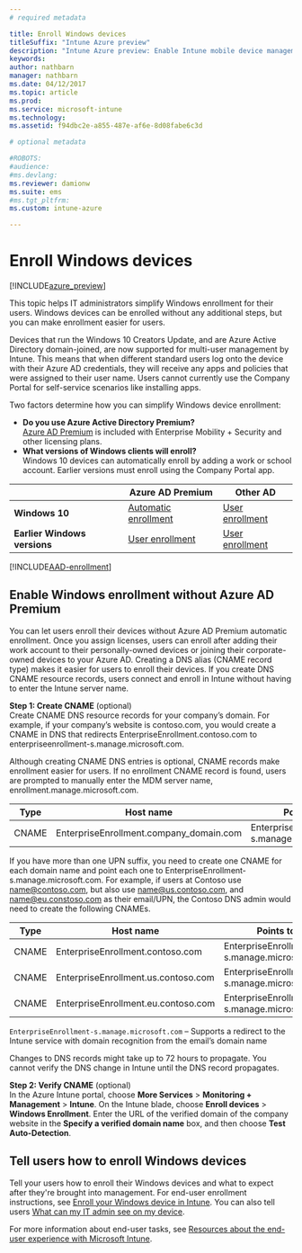 ```yaml
---
# required metadata

title: Enroll Windows devices
titleSuffix: "Intune Azure preview"
description: "Intune Azure preview: Enable Intune mobile device management (MDM) for Windows devices."
keywords:
author: nathbarn
manager: nathbarn
ms.date: 04/12/2017
ms.topic: article
ms.prod:
ms.service: microsoft-intune
ms.technology:
ms.assetid: f94dbc2e-a855-487e-af6e-8d08fabe6c3d

# optional metadata

#ROBOTS:
#audience:
#ms.devlang:
ms.reviewer: damionw
ms.suite: ems
#ms.tgt_pltfrm:
ms.custom: intune-azure

---
```


# Enroll Windows devices

[!INCLUDE[azure_preview](./includes/azure_preview.md)]

This topic helps IT administrators simplify Windows enrollment for their users.  Windows devices can be enrolled without any additional steps, but you can make enrollment easier for users.

Devices that run the Windows 10 Creators Update, and are Azure Active Directory domain-joined, are now supported for multi-user management by Intune. This means that when different standard users log onto the device with their Azure AD credentials, they will receive any apps and policies that were assigned to their user name. Users cannot currently use the Company Portal for self-service scenarios like installing apps.

Two factors determine how you can simplify Windows device  enrollment:

- **Do you use Azure Active Directory Premium?** <br>[Azure AD Premium](https://docs.microsoft.com/azure/active-directory/active-directory-get-started-premium) is included with Enterprise Mobility + Security and other licensing plans.
- **What versions of Windows clients will enroll?** <br>Windows 10 devices can automatically enroll by adding a work or school account. Earlier versions must enroll using the Company Portal app.

||**Azure AD Premium**|**Other AD**|
|----------|---------------|---------------|  
|**Windows 10**|[Automatic enrollment](#enable-windows-10-automatic-enrollment) |[User enrollment](#enable-windows-enrollment-without-azure-ad-premium)|
|**Earlier Windows versions**|[User enrollment](#enable-windows-enrollment-without-azure-ad-premium)|[User enrollment](#enable-windows-enrollment-without-azure-ad-premium)|

[!INCLUDE[AAD-enrollment](../includes/win10-automatic-enrollment-aad.md)]

## Enable Windows enrollment without Azure AD Premium
You can let users enroll their devices without Azure AD Premium automatic enrollment. Once you assign licenses, users can enroll after adding their work account to their personally-owned devices or joining their corporate-owned devices to your Azure AD. Creating a DNS alias (CNAME record type) makes it easier for users to enroll their devices. If you create DNS CNAME resource records, users connect and enroll in Intune without having to enter the Intune server name.

**Step 1: Create CNAME** (optional)<br>
Create CNAME DNS resource records for your company’s domain. For example, if your company’s website is contoso.com, you would create a CNAME in DNS that redirects EnterpriseEnrollment.contoso.com to enterpriseenrollment-s.manage.microsoft.com.

Although creating CNAME DNS entries is optional, CNAME records make enrollment easier for users. If no enrollment CNAME record is found, users are prompted to manually enter the MDM server name, enrollment.manage.microsoft.com.

|Type|Host name|Points to|TTL|  
|----------|---------------|---------------|---|
|CNAME|EnterpriseEnrollment.company_domain.com|EnterpriseEnrollment-s.manage.microsoft.com| 1 hour|

If you have more than one UPN suffix, you need to create one CNAME for each domain name and point each one to EnterpriseEnrollment-s.manage.microsoft.com. For example, if users at Contoso use name@contoso.com, but also use name@us.contoso.com, and name@eu.constoso.com as their email/UPN, the Contoso DNS admin would need to create the following CNAMEs.

|Type|Host name|Points to|TTL|  
|----------|---------------|---------------|---|
|CNAME|EnterpriseEnrollment.contoso.com|EnterpriseEnrollment-s.manage.microsoft.com|1 hour|
|CNAME|EnterpriseEnrollment.us.contoso.com|EnterpriseEnrollment-s.manage.microsoft.com|1 hour|
|CNAME|EnterpriseEnrollment.eu.contoso.com|EnterpriseEnrollment-s.manage.microsoft.com| 1 hour|

`EnterpriseEnrollment-s.manage.microsoft.com` – Supports a redirect to the Intune service with domain recognition from the email’s domain name

Changes to DNS records might take up to 72 hours to propagate. You cannot verify the DNS change in Intune until the DNS record propagates.

**Step 2: Verify CNAME** (optional)<br>
In the Azure Intune portal, choose **More Services** > **Monitoring + Management** > **Intune**. On the Intune blade, choose **Enroll devices** > **Windows Enrollment**. Enter the URL of the verified domain of the company website in the **Specify a verified domain name** box, and then choose **Test Auto-Detection**.

## Tell users how to enroll Windows devices
Tell your users how to enroll their Windows devices and what to expect after they're brought into management. For end-user enrollment instructions, see [Enroll your Windows device in Intune](https://docs.microsoft.com/intune/enduser/enroll-your-device-in-intune-windows). You can also tell users [What can my IT admin see on my device](https://docs.microsoft.com/intune/enduser/what-can-your-it-administrator-see-when-you-enroll-your-device-in-intune-windows).

For more information about end-user tasks, see [Resources about the end-user experience with Microsoft Intune](https://docs.microsoft.com/intune/deploy-use/how-to-educate-your-end-users-about-microsoft-intune).
